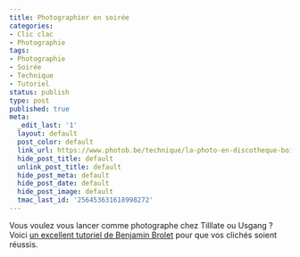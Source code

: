 ```yaml
---
title: Photographier en soirée
categories:
- Clic clac
- Photographie
tags:
- Photographie
- Soirée
- Technique
- Tutoriel
status: publish
type: post
published: true
meta:
  _edit_last: '1'
  layout: default
  post_color: default
  link_url: https://www.photob.be/technique/la-photo-en-discotheque-boite-en-soiree/
  hide_post_title: default
  unlink_post_title: default
  hide_post_meta: default
  hide_post_date: default
  hide_post_image: default
  tmac_last_id: '256453631618998272'
---
```

Vous voulez vous lancer comme photographe chez Tilllate ou Usgang ?
Voici <a title="Le tutoriel sur le site photob.be" href="https://www.photob.be/technique/la-photo-en-discotheque-boite-en-soiree/">un excellent tutoriel de Benjamin Brolet</a> pour que vos clichés soient réussis.
